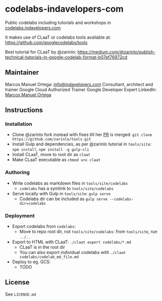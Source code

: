 # codelabs-indavelopers-com

Public codelabs including tutorials and workshops in [codelabs.indavelopers.com](https://codelabs.indavelopers.com)

It makes use of CLaaT or codelabs tools available at: <https://github.com/googlecodelabs/tools>

Best tutorial for CLaaT by @zarinlo: <https://medium.com/@zarinlo/publish-technical-tutorials-in-google-codelab-format-b07ef76972cd>

## Maintainer

Marcos Manuel Ortega: <info@indavelopers.com>
Consultant, architect and trainer
Google Cloud Authorized Trainer
Google Developer Expert
LinkedIn: [Marcos Manuel Ortega](https://www.linkedin.com/in/marcosmanuelortega/)

## Instructions

### Installation

- Clone @zarinlo fork instead with fixes till her [PR](https://github.com/googlecodelabs/tools/pull/915) is merged: `git clone https://github.com/zarinlo/tools.git`
- Install Gulp and dependencies, as per @zarinlo tutorial in `tools/site`: `npm install`, `npm install -g gulp-cli`
- Install CLaaT, move to root dir as `claat`
- Make CLaaT executable as `chmod u+x claat`

### Authoring

- Write codelabs as markdown files in `tools/site/codelabs`
  - `codelabs` has a symlink to `tools/site/codelabs`
- Serve locally with Gulp in `tools/site`: `gulp serve`
  - Codelabs dir can be included as `gulp serve --codelabs-dir=codelabs`

### Deployment

- Export codelabs from `codelabs`:
  - Move to repo root dir, not `tools/site/codelabs`: from `tools/site`, run `../..`
- Export to HTML with CLaaT: `./claat export codelabs/*.md`
  - CLaaT is in the root dir
  - You can also export individual codelabs with `./claat codelabs/codelab_md_file.md`
- Deploy to eg. GCS:
  - TODO

## License

See `LICENSE.md`
